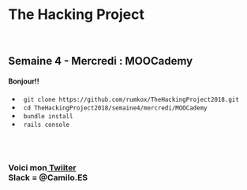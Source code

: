 <h1>The Hacking Project</h1>
<br/>
<h2>Semaine 4 - Mercredi : MOOCademy</h2>
<h4>Bonjour!!</h4>
<ul>
	<li><code> git clone https://github.com/rumkox/TheHackingProject2018.git</code></li>
	<li><code> cd TheHackingProject2018/semaine4/mercredi/MOOCademy</code></li>
	<li><code> bundle install</code></li>
	<li><code> rails console</code></li>
</ul>
<br/>
<br/>
<h3>Voici mon<a href="https://twitter.com/Camilo42Es?lang=fr"> Twiiter</a><br/>
Slack = @Camilo.ES <br/></h3>